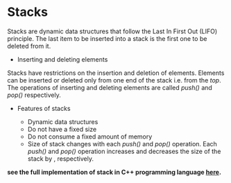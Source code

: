 # Stacks 

Stacks are dynamic data structures that follow the Last In First Out (LIFO) principle. The last item to be inserted into a stack is the first one to be deleted from it. 

- Inserting and deleting elements

Stacks have restrictions on the insertion and deletion of elements. Elements can be inserted or deleted only from one end of the stack i.e. from the *top*. The operations of inserting and deleting elements are called *push()* and *pop()* respectively. 

- Features of stacks

	- Dynamic data structures
	- Do not have a fixed size
	- Do not consume a fixed amount of memory
	- Size of stack changes with each *push()* and *pop()* operation. Each *push()* and *pop()* operation increases and decreases the size of the stack by , respectively.
	

**see the full implementation of stack in C++ programming language [here]().**


